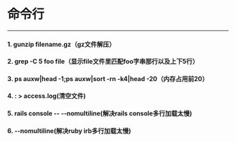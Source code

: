 # 命令行
---

#### 1. gunzip filename.gz（gz文件解压）

#### 2. grep -C 5 foo file（显示file文件里匹配foo字串那行以及上下5行）

#### 3. ps auxw|head -1;ps auxw|sort -rn -k4|head -20（内存占用前20）

#### 4. : > access.log(清空文件)

#### 5. rails console -- --nomultiline(解决rails console多行加载太慢)

#### 6. --nomultiline(解决ruby irb多行加载太慢)